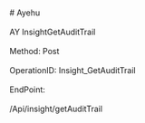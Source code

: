 <br>#     Ayehu</br>
<br>AY InsightGetAuditTrail</br>
<br>Method: Post</br>
<br>OperationID: Insight_GetAuditTrail</br>
<br>EndPoint:</br>
<br>/Api/insight/getAuditTrail</br>
